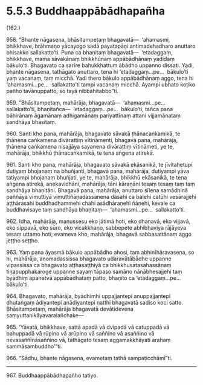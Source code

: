 

# 5.5.3 Buddhaappābādhapañha




(162.)

958\. “Bhante nāgasena, bhāsitampetaṃ bhagavatā—  ‘ahamasmi, bhikkhave, brāhmaṇo yācayogo sadā payatapāṇi antimadehadharo anuttaro bhisakko sallakatto’ti. Puna ca bhaṇitaṃ bhagavatā—  ‘etadaggaṃ, bhikkhave, mama sāvakānaṃ bhikkhūnaṃ appābādhānaṃ yadidaṃ bākulo’ti. Bhagavato ca sarīre bahukkhattuṃ ābādho uppanno dissati. Yadi, bhante nāgasena, tathāgato anuttaro, tena hi ‘etadaggaṃ…pe…  bākulo’ti yaṃ vacanaṃ, taṃ micchā. Yadi thero bākulo appābādhānaṃ aggo, tena hi ‘ahamasmi…pe…  sallakatto’ti tampi vacanaṃ micchā. Ayampi ubhato koṭiko pañho tavānuppatto, so tayā nibbāhitabbo”ti.

959\. “Bhāsitampetaṃ, mahārāja, bhagavatā—  ‘ahamasmi…pe…  sallakatto’ti, bhaṇitañca—  ‘etadaggaṃ…pe…  bākulo’ti, tañca pana bāhirānaṃ āgamānaṃ adhigamānaṃ pariyattīnaṃ attani vijjamānataṃ sandhāya bhāsitaṃ.

960\. Santi kho pana, mahārāja, bhagavato sāvakā ṭhānacaṅkamikā, te ṭhānena caṅkamena divārattiṃ vītināmenti, bhagavā pana, mahārāja, ṭhānena caṅkamena nisajjāya sayanena divārattiṃ vītināmeti, ye te, mahārāja, bhikkhū ṭhānacaṅkamikā, te tena aṅgena atirekā.

961\. Santi kho pana, mahārāja, bhagavato sāvakā ekāsanikā, te jīvitahetupi dutiyaṃ bhojanaṃ na bhuñjanti, bhagavā pana, mahārāja, dutiyampi yāva tatiyampi bhojanaṃ bhuñjati, ye te, mahārāja, bhikkhū ekāsanikā, te tena aṅgena atirekā, anekavidhāni, mahārāja, tāni kāraṇāni tesaṃ tesaṃ taṃ taṃ sandhāya bhaṇitāni. Bhagavā pana, mahārāja, anuttaro sīlena samādhinā paññāya vimuttiyā vimuttiñāṇadassanena dasahi ca balehi catūhi vesārajjehi aṭṭhārasahi buddhadhammehi chahi asādhāraṇehi ñāṇehi, kevale ca buddhavisaye taṃ sandhāya bhaṇitaṃ—  ‘ahamasmi…pe…  sallakatto’ti.

962\. Idha, mahārāja, manussesu eko jātimā hoti, eko dhanavā, eko vijjavā, eko sippavā, eko sūro, eko vicakkhaṇo, sabbepete abhibhaviya rājāyeva tesaṃ uttamo hoti; evameva kho, mahārāja, bhagavā sabbasattānaṃ aggo jeṭṭho seṭṭho.

963\. Yaṃ pana āyasmā bākulo appābādho ahosi, taṃ abhinīhāravasena, so hi, mahārāja, anomadassissa bhagavato udaravātābādhe uppanne vipassissa ca bhagavato aṭṭhasaṭṭhiyā ca bhikkhusatasahassānaṃ tiṇapupphakaroge uppanne sayaṃ tāpaso samāno nānābhesajjehi taṃ byādhiṃ apanetvā appābādhataṃ patto, bhaṇito ca ‘etadaggaṃ…pe…  bākulo’ti.

964\. Bhagavato, mahārāja, byādhimhi uppajjantepi anuppajjantepi dhutaṅgaṃ ādiyantepi anādiyantepi natthi bhagavatā sadiso koci satto. Bhāsitampetaṃ, mahārāja bhagavatā devātidevena saṃyuttanikāyavaralañchake—

965\. ‘Yāvatā, bhikkhave, sattā apadā vā dvipadā vā catuppadā vā bahuppadā vā rūpino vā arūpino vā saññino vā asaññino vā nevasaññīnāsaññino vā, tathāgato tesaṃ aggamakkhāyati arahaṃ sammāsambuddho’”ti.

966\. “Sādhu, bhante nāgasena, evametaṃ tathā sampaṭicchāmī”ti.

---

967\. Buddhaappābādhapañho tatiyo.





